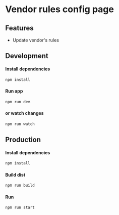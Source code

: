 # Vendor rules config page #

## Features
* Update vendor's rules

## Development
#### Install dependencies
```bash
npm install
```
#### Run app 
```bash
npm run dev
```
#### or watch changes
```bash
npm run watch
```

## Production
#### Install dependencies
```bash
npm install
```
#### Build dist
```bash
npm run build
```
#### Run
```bash
npm run start
```